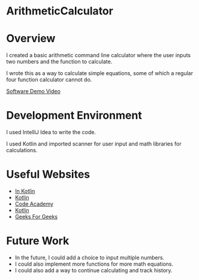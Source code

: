 # ArithmeticCalculator
# Overview

<!-- {Important!  Do not say in this section that this is college assignment.  Talk about what you are trying to accomplish as a software engineer to further your learning.} -->

<!-- {Provide a description of the software that you wrote to demonstrate the Kotlin language.} -->
I created a basic arithmetic command line calculator where the user inputs two numbers and the function to calculate. 

<!-- {Describe your purpose for writing this software.} -->
I wrote this as a way to calculate simple equations, some of which a regular four function calculator cannot do.

<!-- {Provide a link to your YouTube demonstration. It should be a 4-5 minute demo of the software running and a walkthrough of the code. Focus should be on sharing what you learned about the language syntax.} -->

[Software Demo Video](http://youtube.link.goes.here)

# Development Environment

<!-- {Describe the tools that you used to develop the software} --> 
I used IntelliJ Idea to write the code.

<!-- {Describe the programming language that you used and any libraries.} -->
I used Kotlin and imported scanner for user input and math libraries for calculations. 

# Useful Websites

<!-- {Make a list of websites that you found helpful in this project} -->

- [In Kotlin](https://in-kotlin.com/ide/vscode/setup-vscode-for-kotlin-development/)
- [Kotlin](https://kotlinlang.org/api/latest/jvm/stdlib/kotlin.math/)
- [Code Academy](https://www.codecademy.com/resources/docs/kotlin/math-methods/log)
- [Kotlin](https://discuss.kotlinlang.org/t/proper-way-to-return-exit-code-from-main-function/2462)
- [Geeks For Geeks](https://www.geeksforgeeks.org/kotlin-when-expression/)

# Future Work

<!-- {Make a list of things that you need to fix, improve, and add in the future.} -->

- In the future, I could add a choice to input multiple numbers.
- I could also implement more functions for more math equations.
- I could also add a way to continue calculating and track history.
